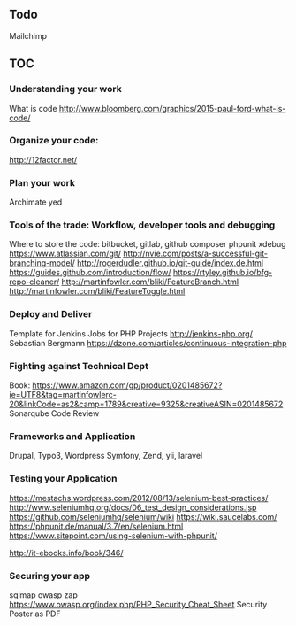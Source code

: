 ## Todo
Mailchimp

## TOC
### Understanding your work
What is code http://www.bloomberg.com/graphics/2015-paul-ford-what-is-code/


### Organize your code:
http://12factor.net/


### Plan your work
Archimate
yed


### Tools of the trade: Workflow, developer tools and debugging
Where to store the code: bitbucket, gitlab, github
composer
phpunit
xdebug
https://www.atlassian.com/git/
http://nvie.com/posts/a-successful-git-branching-model/
http://rogerdudler.github.io/git-guide/index.de.html
https://guides.github.com/introduction/flow/
https://rtyley.github.io/bfg-repo-cleaner/
http://martinfowler.com/bliki/FeatureBranch.html
http://martinfowler.com/bliki/FeatureToggle.html


### Deploy and Deliver
Template for Jenkins Jobs for PHP Projects http://jenkins-php.org/ Sebastian Bergmann
https://dzone.com/articles/continuous-integration-php


### Fighting against Technical Dept
Book: https://www.amazon.com/gp/product/0201485672?ie=UTF8&tag=martinfowlerc-20&linkCode=as2&camp=1789&creative=9325&creativeASIN=0201485672
Sonarqube
Code Review



### Frameworks and Application
Drupal, Typo3, Wordpress
Symfony, Zend, yii, laravel

### Testing your Application
https://mestachs.wordpress.com/2012/08/13/selenium-best-practices/
http://www.seleniumhq.org/docs/06_test_design_considerations.jsp
https://github.com/seleniumhq/selenium/wiki
https://wiki.saucelabs.com/
https://phpunit.de/manual/3.7/en/selenium.html
https://www.sitepoint.com/using-selenium-with-phpunit/


http://it-ebooks.info/book/346/


### Securing your app
sqlmap
owasp zap
https://www.owasp.org/index.php/PHP_Security_Cheat_Sheet
Security Poster as PDF
